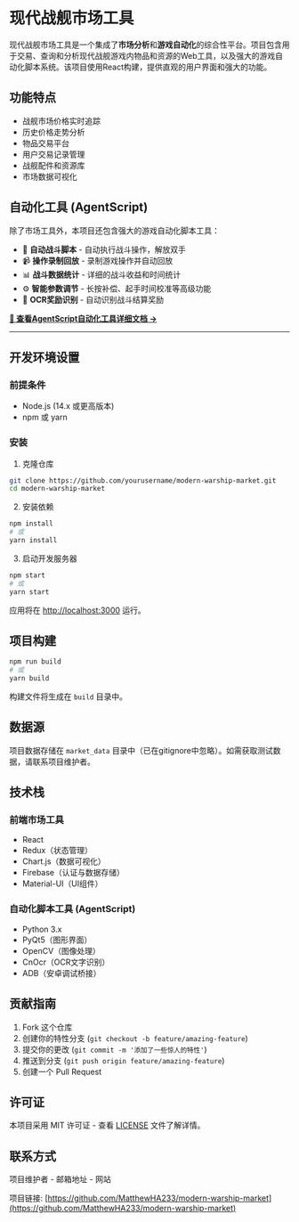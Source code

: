 # 现代战舰市场工具

现代战舰市场工具是一个集成了**市场分析**和**游戏自动化**的综合性平台。项目包含用于交易、查询和分析现代战舰游戏内物品和资源的Web工具，以及强大的游戏自动化脚本系统。该项目使用React构建，提供直观的用户界面和强大的功能。

## 功能特点

- 战舰市场价格实时追踪
- 历史价格走势分析
- 物品交易平台
- 用户交易记录管理
- 战舰配件和资源库
- 市场数据可视化

## 自动化工具 (AgentScript)

除了市场工具外，本项目还包含强大的游戏自动化脚本工具：

- 🤖 **自动战斗脚本** - 自动执行战斗操作，解放双手
- 📹 **操作录制回放** - 录制游戏操作并自动回放
- 📊 **战斗数据统计** - 详细的战斗收益和时间统计
- ⚙️ **智能参数调节** - 长按补偿、起手时间校准等高级功能
- 🎯 **OCR奖励识别** - 自动识别战斗结算奖励

**[📁 查看AgentScript自动化工具详细文档 →](./AgentScript/README.md)**

---

## 开发环境设置

### 前提条件

- Node.js (14.x 或更高版本)
- npm 或 yarn

### 安装

1. 克隆仓库
```bash
git clone https://github.com/yourusername/modern-warship-market.git
cd modern-warship-market
```

2. 安装依赖
```bash
npm install
# 或
yarn install
```

3. 启动开发服务器
```bash
npm start
# 或
yarn start
```

应用将在 [http://localhost:3000](http://localhost:3000) 运行。

## 项目构建

```bash
npm run build
# 或
yarn build
```

构建文件将生成在 `build` 目录中。

## 数据源

项目数据存储在 `market_data` 目录中（已在gitignore中忽略）。如需获取测试数据，请联系项目维护者。

## 技术栈

### 前端市场工具
- React
- Redux（状态管理）
- Chart.js（数据可视化）
- Firebase（认证与数据存储）
- Material-UI（UI组件）

### 自动化脚本工具 (AgentScript)
- Python 3.x
- PyQt5（图形界面）
- OpenCV（图像处理）
- CnOcr（OCR文字识别）
- ADB（安卓调试桥接）

## 贡献指南

1. Fork 这个仓库
2. 创建你的特性分支 (`git checkout -b feature/amazing-feature`)
3. 提交你的更改 (`git commit -m '添加了一些惊人的特性'`)
4. 推送到分支 (`git push origin feature/amazing-feature`)
5. 创建一个 Pull Request

## 许可证

本项目采用 MIT 许可证 - 查看 [LICENSE](LICENSE) 文件了解详情。

## 联系方式

项目维护者 - 邮箱地址 - 网站

项目链接: [https://github.com/MatthewHA233/modern-warship-market](https://github.com/MatthewHA233/modern-warship-market)
